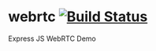 # webrtc [![Build Status](https://travis-ci.org/luisreyes/webrtc.svg)](https://travis-ci.org/luisreyes/webrtc)

Express JS WebRTC Demo
